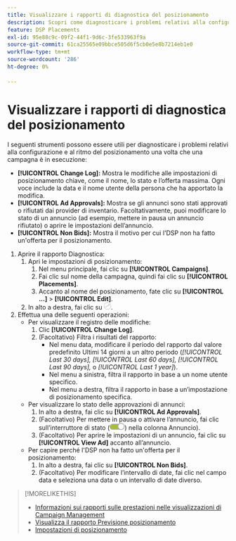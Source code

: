 ```yaml
---
title: Visualizzare i rapporti di diagnostica del posizionamento
description: Scopri come diagnosticare i problemi relativi alla configurazione e alla velocità del posizionamento.
feature: DSP Placements
exl-id: 95e88c9c-09f2-44f1-9d6c-3fe533963f9a
source-git-commit: 61ca25565e09bbce505d6f5cb0e5e8b7214eb1e0
workflow-type: tm+mt
source-wordcount: '286'
ht-degree: 0%

---
```


# Visualizzare i rapporti di diagnostica del posizionamento

<!-- Does this really belong in the Campaign Management > Reports section or in the Placements section? -->

I seguenti strumenti possono essere utili per diagnosticare i problemi relativi alla configurazione e al ritmo del posizionamento una volta che una campagna è in esecuzione:

* **[!UICONTROL Change Log]:** Mostra le modifiche alle impostazioni di posizionamento chiave, come il nome, lo stato e l’offerta massima. Ogni voce include la data e il nome utente della persona che ha apportato la modifica.
* **[!UICONTROL Ad Approvals]:** Mostra se gli annunci sono stati approvati o rifiutati dai provider di inventario. Facoltativamente, puoi modificare lo stato di un annuncio (ad esempio, mettere in pausa un annuncio rifiutato) o aprire le impostazioni dell’annuncio.
* **[!UICONTROL Non Bids]:** Mostra il motivo per cui l&#39;DSP non ha fatto un&#39;offerta per il posizionamento.

1. Aprire il rapporto Diagnostica:
   1. Apri le impostazioni di posizionamento:
      1. Nel menu principale, fai clic su **[!UICONTROL Campaigns]**.
      1. Fai clic sul nome della campagna, quindi fai clic su **[!UICONTROL Placements]**.
      1. Accanto al nome del posizionamento, fate clic su  **[!UICONTROL ...]** > **[!UICONTROL Edit]**.
   1. In alto a destra, fai clic su ![Diagnostica posizionamento](/help/dsp/assets/placement-diagnostics.png).
1. Effettua una delle seguenti operazioni:
   * Per visualizzare il registro delle modifiche:
      1. Clic **[!UICONTROL Change Log]**.
      1. (Facoltativo) Filtra i risultati del rapporto:
         * Nel menu data, modificare il periodo del rapporto dal valore predefinito Ultimi 14 giorni a un altro periodo (*[!UICONTROL Last 30 days],* *[!UICONTROL Last 60 days],* *[!UICONTROL Last 90 days],* o *[!UICONTROL Last 1 year]*).
         * Nel menu a sinistra, filtra il rapporto in base a un nome utente specifico.
         * Nel menu a destra, filtra il rapporto in base a un’impostazione di posizionamento specifica.
   * Per visualizzare lo stato delle approvazioni di annunci:
      1. In alto a destra, fai clic su **[!UICONTROL Ad Approvals]**.
      1. (Facoltativo) Per mettere in pausa o attivare l’annuncio, fai clic sull’interruttore di stato (![Interruttore di stato](/help/dsp/assets/status-switch.png)) nella colonna Annuncio).
      1. (Facoltativo) Per aprire le impostazioni di un annuncio, fai clic su **[!UICONTROL View Ad]** accanto all’annuncio.
   * Per capire perché l&#39;DSP non ha fatto un&#39;offerta per il posizionamento:
      1. In alto a destra, fai clic su **[!UICONTROL Non Bids]**.
      1. (Facoltativo) Per modificare l’intervallo di date, fai clic nel campo data e seleziona una data o un intervallo di date diverso.

<!-- Later, add link to >* Definitions for NBRs (Reading No Bid Reports (NBRs)) -->

>[!MORELIKETHIS]
>
>* [Informazioni sui rapporti sulle prestazioni nelle visualizzazioni di Campaign Management](campaign-reports-about.md)
>* [Visualizza il rapporto Previsione posizionamento](/help/dsp/campaign-management/reports/placement-forecast.md)
>* [Impostazioni di posizionamento](/help/dsp/campaign-management/placements/placement-settings.md)
